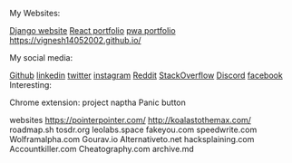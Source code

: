 My Websites:

[Django website](https://vignesh2002.pythonanywhere.com/)
[React portfolio](https://vignesh14052002.github.io/portfolio)
[pwa portfolio](https://vignesh14052002.github.io/frontend/portfolio/index.html) 
https://vignesh14052002.github.io/

My social media:

[Github](https://github.com/vignesh14052002)
[linkedin](https://www.linkedin.com/in/vignesh-a-ba83841b0/)
[twitter]( https://twitter.com/vignesharivazh2?t=gchEupg5YT5Vbbpo9lPNbg&s=08)
[instagram](https://www.instagram.com/_._av.__/)
[Reddit](https://www.reddit.com/user/vignesh-2002)
[StackOverflow](https://stackoverflow.com/users/13218335/vignesh)
[Discord](https://discordapp.com/users/1053652408271634432)
[facebook](https://www.facebook.com/vignesh.rock.98622/) 
Interesting:

Chrome extension:
project naptha
Panic button

websites
https://pointerpointer.com/
http://koalastothemax.com/
roadmap.sh
tosdr.org
leolabs.space
fakeyou.com
speedwrite.com
Wolframalpha.com
Gourav.io
Alternativeto.net
hacksplaining.com
Accountkiller.com
Cheatography.com
archive.md
